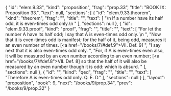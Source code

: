 {
  "id": "elem.9.33",
  "kind": "proposition",
  "frag": "prop.33",
  "title": "BOOK IX: Proposition 33.",
  "text": null,
  "sections": [
    {
      "id": "elem.9.33.theorem",
      "kind": "theorem",
      "frag": "",
      "title": "",
      "text": [
        "\n       If a number have its half odd, it is even-times odd only.\n      "
      ],
      "sections": null
    },
    {
      "id": "elem.9.33.proof",
      "kind": "proof",
      "frag": "",
      "title": "",
      "text": [
        "For let the number A have its half odd; I say that A is even-times odd only. \n      ",
        "Now that it is even-times odd is manifest; for the half of it, being odd, measures it an even number of times. [<a href=\"/books/7/#def.9\">VII. Def. 9</a>] ",
        "I say next that it is also even-times odd only. ",
        "For, if A is even-times even also, it will be measured by an even number according to an even number; [<a href=\"/books/7/#def.8\">VII. Def. 8</a>] so that the half of it will also be measured by an even number though it is odd: which is absurd. "
      ],
      "sections": null
    },
    {
      "id": "",
      "kind": "qed",
      "frag": "",
      "title": "",
      "text": [
        "Therefore A is even-times odd only. Q. E. D."
      ],
      "sections": null
    }
  ],
  "layout": "proposition",
  "book": 9,
  "next": "/books/9/prop.34",
  "prev": "/books/9/prop.32"
}
